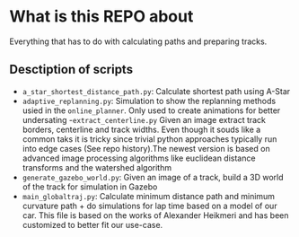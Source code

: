 # What is this REPO about

Everything that has to do with calculating paths and preparing tracks.

## Desctiption of scripts
- `a_star_shortest_distance_path.py`: Calculate shortest path using A-Star
- `adaptive_replanning.py`: Simulation to show the replanning methods usied in the `online_planner`. Only used to create animations for better undersating
-`extract_centerline.py` Given an image extract track borders, centerline and track widths. Even though it souds like a common taks it is tricky since trivial python approaches typically run into edge cases (See repo history).The newest version is based on advanced image processing algorithms like euclidean distance transforms and the watershed algorithm
- `generate_gazebo_world.py`: Given an image of a track, build a 3D world of the track for simulation in Gazebo
- `main_globaltraj.py`: Calculate minimum distance path and minimum curvature path + do simulations for lap time based on a model of our car. This file is based on the works of Alexander Heikmeri and has been customized to better fit our use-case.